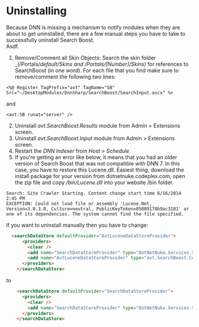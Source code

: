 # Uninstalling

Because DNN is missing a mechanism to notify modules when they are about to get uninstalled, there are a few manual steps you have to take to successfully uninstall Search Boost.  
Asdf.

  1. Remove/Comment all Skin Objects:
Search the skin folder _(/Portals/_default/Skins and /Portals/[Number]/Skins)_ for references to SearchBoost (in one word). For each file that you find make sure to remove/comment the following two lines: 

```
<%@ Register TagPrefix="avt" TagName="SB" Src="~/DesktopModules/DnnSharp/SearchBoost/SearchInput.ascx" %>
```

and

```
<avt:SB runat="server" />
```  

  2. Uninstall _avt.SearchBoost.Results_ module from Admin > Extensions screen.
  3. Uninstall _avt.SearchBoost.Input_ module from Admin > Extensions screen.
  4. Restart the _DNN Indexer_ from _Host > Schedule_.
  5. If you're getting an error like below, it means that you had an older version of Search Boost that was not compatible with DNN 7. In this case, you have to restore this Lucene.dll. Easiest thing, download the install package for your version from dotnetnuke.codeplex.com, open the zip file and copy _/bin/Lucene.dll_ into your website /bin folder.

```
Search: Site Crawler Starting. Content change start time 6/16/2014 2:45 PM 
EXCEPTION: Could not load file or assembly 'Lucene.Net, Version=3.0.3.0, Culture=neutral, PublicKeyToken=85089178b9ac3181' or one of its dependencies. The system cannot find the file specified.
```

If you want to uninstall manually then you have to change:

```html
  <searchDataStore defaultProvider="AvtLuceneDataStoreProvider">
      <providers>
        <clear />
        <add name="SearchDataStoreProvider" type="DotNetNuke.Services.Search.SearchDataStore, DotNetNuke.Search.DataStore" providerPath="~\Providers\SearchProviders\SearchDataStore\" />
        <add name="AvtLuceneDataStoreProvider" type="avt.SearchBoost.Core.Indexing.LuceneDataStore, avt.SearchBoost.Core" providerPath="~\DesktopModules\DnnSharp\SearchBoost\" />
      </providers>
    </searchDataStore>
```

to

```html
    <searchDataStore defaultProvider="SearchDataStoreProvider">
      <providers>
        <clear />
        <add name="SearchDataStoreProvider" type="DotNetNuke.Services.Search.SearchDataStore, DotNetNuke.Search.DataStore" providerPath="~\Providers\SearchProviders\SearchDataStore\" />
      </providers>
    </searchDataStore>
```
